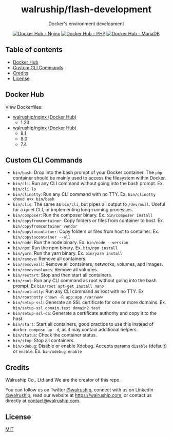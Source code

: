 <h1 align="center">walruship/flash-development</h1>

<div align="center">
  <p>Docker's environment development</p>
  <a href="https://hub.docker.com/r/walruship/nginx" target="_blank"><img src="https://img.shields.io/badge/Nginx-009639?style=for-the-badge&logo=nginx&logoColor=white&longCache=true" alt="Docker Hub - Nginx" /></a>
  <a href="https://hub.docker.com/r/walruship/php" target="_blank"><img src="https://img.shields.io/badge/PHP-777BB4?style=for-the-badge&logo=php&logoColor=white&longCache=true" alt="Docker Hub - PHP" /></a>
  <a href="https://hub.docker.com/_/mariadb" target="_blank"><img src="https://img.shields.io/badge/MariaDB-003545?style=for-the-badge&logo=mariadb&logoColor=white&longCache=true" alt="Docker Hub - MariaDB" /></a>
</div>

## Table of contents
- [Docker Hub](#docker-hub)
- [Custom CLI Commands](#custom-cli-commands)
- [Credits](#credits)
- [License](#license)

## Docker Hub
View Dockerfiles:
- [walruship/nginx (Docker Hub)](https://hub.docker.com/r/walruship/nginx)
  - 1.23
- [walruship/nginx (Docker Hub)](https://hub.docker.com/r/walruship/php)
  - 8.1
  - 8.0
  - 7.4

## Custom CLI Commands
- `bin/bash`: Drop into the bash prompt of your Docker container. The `php` container should be mainly used to access the filesystem within Docker.
- `bin/cli`: Run any CLI command without going into the bash prompt. Ex. `bin/cli ls`
- `bin/clinotty`: Run any CLI command with no TTY. Ex. `bin/clinotty chmod u+x bin/bash`
- `bin/cliq`: The same as `bin/cli`, but pipes all output to `/dev/null`. Useful for a quiet CLI, or implementing long-running processes.
- `bin/composer`: Run the composer binary. Ex. `bin/composer install`
- `bin/copyfromcontainer`: Copy folders or files from container to host. Ex. `bin/copyfromcontainer vendor`
- `bin/copytocontainer`: Copy folders or files from host to container. Ex. `bin/copytocontainer --all`
- `bin/node`: Run the node binary. Ex. `bin/node --version`
- `bin/npm`: Run the npm binary. Ex. `bin/npm install`
- `bin/yarn`: Run the yarn binary. Ex. `bin/yarn install`
- `bin/remove`: Remove all containers.
- `bin/removeall`: Remove all containers, networks, volumes, and images.
- `bin/removevolumes`: Remove all volumes.
- `bin/restart`: Stop and then start all containers.
- `bin/root`: Run any CLI command as root without going into the bash prompt. Ex `bin/root apt-get install nano`
- `bin/rootnotty`: Run any CLI command as root with no TTY. Ex `bin/rootnotty chown -R app:app /var/www`
- `bin/setup-ssl`: Generate an SSL certificate for one or more domains. Ex. `bin/setup-ssl domain.test domain2.test`
- `bin/setup-ssl-ca`: Generate a certificate authority and copy it to the host.
- `bin/start`: Start all containers, good practice to use this instead of `docker-compose up -d`, as it may contain additional helpers.
- `bin/status`: Check the container status.
- `bin/stop`: Stop all containers.
- `bin/xdebug`: Disable or enable Xdebug. Accepts params `disable` (default) or `enable`. Ex. `bin/xdebug enable`

## Credits
Walruship Co,. Ltd and We are the creator of this repo.

You can follow us on Twitter <a href="https://twitter.com/walruship" target="_blank">@walruship</a>, connect with us on LinkedIn <a href="https://www.linkedin.com/in/walruship" target="_blank">@walruship</a>, read our website at <a href="https://walruship.com" target="_blank">https://walruship.com</a>, or contact us directly at <a href="mailto:contact@walruship.com">contact@walruship.com</a>.

## License
[MIT](https://opensource.org/licenses/MIT)